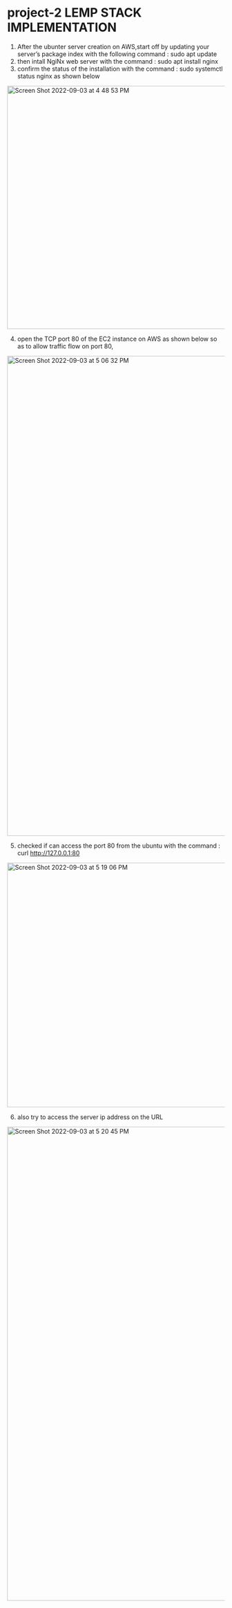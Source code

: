 # project-2  LEMP STACK IMPLEMENTATION
1. After the ubunter server creation on AWS,start off by updating your server’s package index with the following command : sudo apt update
2. then intall NgiNx  web server with the command : sudo apt install nginx
3. confirm the status of the installation with the command : sudo systemctl status nginx 
as shown below
<img width="562" alt="Screen Shot 2022-09-03 at 4 48 53 PM" src="https://user-images.githubusercontent.com/112595648/188312297-9238003b-4f2d-47d0-8e56-ceced8028ba7.png">

4. open the TCP port 80 of the EC2 instance on AWS as shown below so as to allow traffic flow on port 80, 

<img width="1109" alt="Screen Shot 2022-09-03 at 5 06 32 PM" src="https://user-images.githubusercontent.com/112595648/188312380-b413881f-d939-4239-9400-f856d6cfbea4.png">

5. checked if can access the port 80 from the ubuntu with the command : curl http://127.0.0.1:80
<img width="565" alt="Screen Shot 2022-09-03 at 5 19 06 PM" src="https://user-images.githubusercontent.com/112595648/188313080-f70d8f6a-7f44-48be-863c-f99365b86d05.png">

6. also try to access the server ip address on the URL

<img width="1095" alt="Screen Shot 2022-09-03 at 5 20 45 PM" src="https://user-images.githubusercontent.com/112595648/188313308-1af44cc6-1a7d-4b31-9d57-cce941377466.png">
